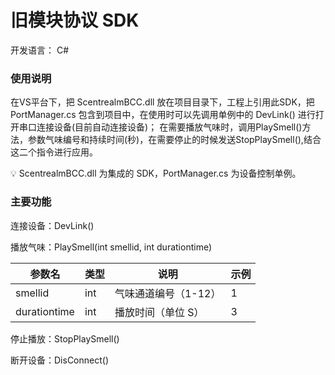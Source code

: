 # 旧模块协议 SDK

开发语言： C#

### 使用说明

在VS平台下，把 ScentrealmBCC.dll 放在项目目录下，工程上引用此SDK，把 PortManager.cs 包含到项目中，在使用时可以先调用单例中的 DevLink() 进行打开串口连接设备(目前自动连接设备)；
在需要播放气味时，调用PlaySmell()方法，参数气味编号和持续时间(秒)，在需要停止的时候发送StopPlaySmell(),结合这二个指令进行应用。

<aside>
💡 ScentrealmBCC.dll 为集成的 SDK，PortManager.cs 为设备控制单例。

</aside>

### 主要功能

连接设备：DevLink()

播放气味：PlaySmell(int smellid, int durationtime)

| 参数名 | 类型 | 说明 | 示例 |
| --- | --- | --- | --- |
| smellid | int | 气味通道编号（1-12） | 1 |
| durationtime | int | 播放时间（单位 S） | 3 |

停止播放：StopPlaySmell()

断开设备：DisConnect()
